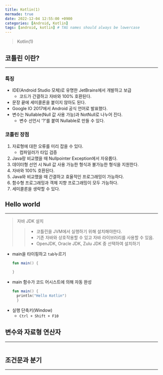 ```yaml
---
title: Kotlin(1)
mermade: true
date: 2022-12-04 12:55:00 +0900
categories: [Android, Kotlin]
tags: [android, kotlin] # TAG names should always be lowercase
---
```

>Kotlin(1)


## 코틀린 이란?
---
### 특징
- IDE(Android Studio 모체)로 유명한 JetBrains에서 개발하고 보급
  - 코드가 간결하고 자바와 100% 호환된다.
- 문장 끝에 세미콜론을 붙이지 않아도 된다.
- Google IO 2017에서 Android 공식 언어로 발표했다.
- 변수는 Nullable(Null 값 사용 가능)과 NotNull로 나누어 진다.
  - 변수 선언시 '?'를 붙여 Nullable로 만들 수 있다.

### 코틀린 장점
1. 자료형에 대한 오류를 미리 잡을 수 있다.
   - 컴파일러가 타입 검증
2. Java랑 비교했을 때 Nullpointer Exception에서 자유롭다.
3. 데이터형 선언 시 Null 값 사용 가능한 형식과 불가능한 형식을 지원한다.
4. 자바와 100% 호환된다. 
5. Java와 비교했을 때 간결하고 효율적인 프로그래밍이 가능하다.
6. 함수형 프로그래밍과 객체 지향 프로그래밍이 모두 가능하다.
7. 세미콜론을 생략할 수 있다.


## Hello world
---
>자바 JDK 설치  
>>- 코틀린을 JVM에서 실행하기 위해 설치해야한다.  
>>- 기존 자바와 상호작용할 수 있고 자바 라이브러리를 사용할 수 있음.  
>>- OpenJDK, Oracle JDK, Zulu JDK 중 선택하여 설치하기
- main을 타이핑하고 ```tab```누르기
  ```kotlin
  fun main() {

  }
  ```
- main 함수가 코드 어시스트에 의해 자동 완성
  ```kotlin
  fun main() {
    println("Hello Kotlin")
    }
  ```
- 실행 단축키(Window)
  - ```Ctrl + Shift + F10```


## 변수와 자료형 연산자
---
```java

```

## 조건문과 분기
---